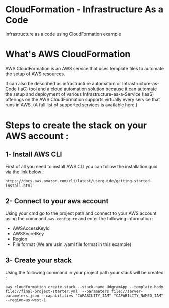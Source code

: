 # CloudFormation - Infrastructure As a Code
Infrastructure as a code using CloudFormation example

# What's AWS CloudFormation

AWS CloudFormation is an AWS service that uses template files to automate the setup of AWS resources.

It can also be described as infrastructure automation or Infrastructure-as-Code (IaC) tool and a cloud automation solution because it can automate the setup and deployment of various Infrastructure-as-a-Service (IaaS) offerings on the AWS CloudFormation supports virtually every service that runs in AWS. (A full list of supported services is available here.)

# Steps to create the stack on your AWS account :

## 1- Install AWS CLI

First of all you need to install AWS CLI you can follow the installation guid via the link below : 

    https://docs.aws.amazon.com/cli/latest/userguide/getting-started-install.html
    
    

## 2- Connect to your aws account

Using your cmd go to the project path and connect to your AWS account using the command `aws-configure` and enter the following information :

  - AWSAccessKeyId
  - AWSSecretKey
  - Region
  - File format (We are usin .yaml file format in this example)


## 3- Create your stack

Using the following command in your project path  your stack will  be created : 

`aws cloudformation create-stack --stack-name UdgramApp --template-body file://final-project-starter.yml  --parameters file://server-parameters.json --capabilities "CAPABILITY_IAM" "CAPABILITY_NAMED_IAM" --region=us-west-1`
